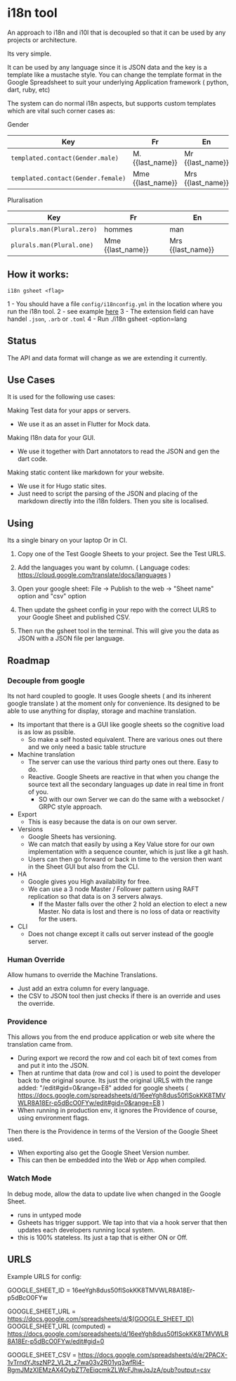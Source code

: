 # i18n tool

An approach to i18n and i10l that is decoupled so that it can be used by any projects or architecture.

Its very simple.

It can be used by any language since it is JSON data and the key is a template like a mustache style. You can change the template format in the Google Spreadsheet to suit your underlying Application framework ( python, dart, ruby, etc)

The system can do normal i18n aspects, but supports custom templates which are vital such corner cases as:

Gender

| Key        | Fr           | En           | 
|-------------|-------------|-------------- | 
|`templated.contact(Gender.male)`| M. {{last_name}} | Mr {{last_name}}
|`templated.contact(Gender.female)`| Mme {{last_name}} | Mrs {{last_name}}




Pluralisation

| Key        | Fr           | En           | 
|-------------|-------------|-------------- | 
|`plurals.man(Plural.zero)`| hommes | man
|`plurals.man(Plural.one)`| Mme {{last_name}} | Mrs {{last_name}}


## How it works:

`i18n gsheet <flag>`

1 - You should have a file `config/i18nconfig.yml` in the location where you run the i18n tool.
2 - see example [here](https://github.com/Winwisly100/bootstrap/blob/master/tool/i18n/config/i18nconfig.yml)
3 - The extension field can have handel `.json`, `.arb` or `.toml`
4 - Run ./i18n gsheet -option=lang

## Status

The API and data format will change as we are extending it currently.


## Use Cases

It is used for the following use cases:

Making Test data for your apps or servers.
- We use it as an asset in Flutter for Mock data.

Making I18n data for your GUI.
- We use it together with  Dart annotators to read the JSON and gen the dart code.

Making static content like markdown for your website.
- We use it for  Hugo static sites.
- Just need to script the parsing of the JSON and placing of the markdown directly into the i18n folders. Then you site is localised.

## Using

Its a single binary on your laptop Or in CI.

1. Copy one of the Test Google Sheets to your project. See the Test URLS.

3. Add the languages you want by column. ( Language codes: https://cloud.google.com/translate/docs/languages )

3. Open your google sheet: File -> Publish to the web -> "Sheet name" option and "csv" option

4. Then update the gsheet config in your repo with the correct ULRS to your Google Sheet and published CSV.

5. Then run the gsheet tool in the terminal. This will give you the data as JSON with a JSON file per language. 

## Roadmap

### Decouple from google

Its not hard coupled to google. It uses Google sheets ( and its inherent google translate ) at the moment only for convenience. Its designed to be able to use anything for display, storage and machine translation.

- Its important that there is a GUI like google sheets so the cognitive load is as low as pssible.
	- So make a self hosted equivalent. There are various ones out there and we only need a basic table structure
- Machine translation
	- The server can use the various third party ones out there. Easy to do.
	- Reactive. Google Sheets are reactive in that when you change the source text all the secondary languages up date in real time in front of you.
		- SO with our own Server we can do the same with a websocket / GRPC style approach.
- Export
	- This is easy because the data is on our own server.
- Versions
	- Google Sheets has versioning.
	- We can match that easily by using a Key Value store for our own implementation with a sequence counter, which is just like a git hash.
	- Users can then go forward or back in time to the version then want in the Sheet GUI but also from the CLI.
- HA
	- Google gives you High availability for free.
	- We can use a 3 node Master / Follower pattern using RAFT replication so that data is on 3 servers always.
		- If the Master falls over the other 2 hold an election to elect a new Master. No data is lost and there is no loss of data or reactivity for the users.
- CLI
	- Does not change except it calls out server instead of the google server.


### Human Override

Allow humans to override the Machine Translations.

- Just add an extra column for every language.
- the CSV to JSON tool then just checks if there is an override and uses the override.

### Providence

This allows you from the end produce application or web site where the translation came from.

- During export we record the row and col each bit of text comes from and put it into the JSON.
- Then at runtime that data (row and col ) is used to point the developer back to the original source. Its just the original URLS with the range added: "/edit#gid=0&range=E8" added for google sheets ( https://docs.google.com/spreadsheets/d/16eeYgh8dus50fISokKK8TMVWLR8A18Er-p5dBcO0FYw/edit#gid=0&range=E8 )
- When running in production env, it ignores the Providence of course, using environment flags.

Then there is the Providence in terms of the Version of the Google Sheet used.

- When exporting also get the Google Sheet Version number.
- This can then be embedded into the Web or App when compiled.



### Watch Mode

In debug mode, allow the data to update live when changed in the Google Sheet.
- runs in untyped mode
- Gsheets has trigger support. We tap into that via a hook server that then updates each developers running local system.
- this is 100% stateless. Its just a tap that is either ON or Off.


## URLS

Example URLS for config:

GOOGLE_SHEET_ID = 16eeYgh8dus50fISokKK8TMVWLR8A18Er-p5dBcO0FYw

GOOGLE_SHEET_URL = https://docs.google.com/spreadsheets/d/$(GOOGLE_SHEET_ID)
GOOGLE_SHEET_URL (computed) = https://docs.google.com/spreadsheets/d/16eeYgh8dus50fISokKK8TMVWLR8A18Er-p5dBcO0FYw/edit#gid=0

GOOGLE_SHEET_CSV = https://docs.google.com/spreadsheets/d/e/2PACX-1vTrndYJtszNP2_VL2t_z7wa03v2R01yq3wfRi4-RgmJMzXIEMzAX4OybZT7eEiqcmkZLWcFJhwJqJzA/pub?output=csv

